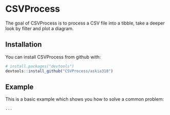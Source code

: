 # CSVProcess

The goal of CSVProcess is to process a CSV file into a tibble, take a deeper look by filter and plot a diagram. 

## Installation

You can install CSVProcess from github with:

```R
# install.packages("devtools")
devtools::install_github("CSVProcess/askia318")
```

## Example

This is a basic example which shows you how to solve a common problem:

```R
...
```
